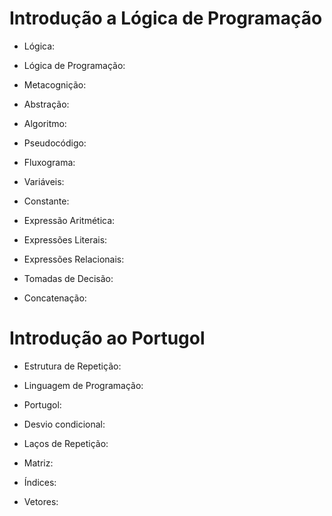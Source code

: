 # Introdução a Lógica de Programação

-   Lógica:
    
-   Lógica de Programação:
    
-   Metacognição:
    
-   Abstração:
    
-   Algoritmo:
    
-   Pseudocódigo:
    
-   Fluxograma:
    
-   Variáveis:
    
-   Constante:
    
-   Expressão Aritmética:
    
-   Expressões Literais:
    
-   Expressões Relacionais:
    
-   Tomadas de Decisão:
    
-   Concatenação:
    

# Introdução ao Portugol

-   Estrutura de Repetição:
    
-   Linguagem de Programação:
    
-   Portugol:
    
-   Desvio condicional:
    
-   Laços de Repetição:
    
-   Matriz:
    
-   Índices:
    
-   Vetores:
